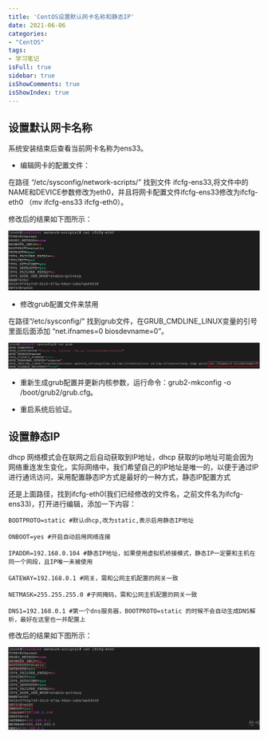 ```yaml
---
title: 'CentOS设置默认网卡名称和静态IP'
date: 2021-06-06
categories:
- "CentOS"
tags:
- 学习笔记
isFull: true 
sidebar: true
isShowComments: true
isShowIndex: true
---
```


## 设置默认网卡名称


系统安装结束后查看当前网卡名称为ens33。

- 编辑网卡的配置文件：

 在路径 “/etc/sysconfig/network-scripts/” 找到文件 ifcfg-ens33,将文件中的NAME和DEVICE参数修改为eth0，并且将网卡配置文件ifcfg-ens33修改为ifcfg-eth0 （mv ifcfg-ens33 ifcfg-eth0）。
 
 修改后的结果如下图所示：

 <img src="../../image/config_eth0.png" alt="默认网卡名称：eth0">

- 修改grub配置文件来禁用

 在路径“/etc/sysconfig/” 找到grub文件，在GRUB_CMDLINE_LINUX变量的引号里面后面添加 “net.ifnames=0 biosdevname=0”。

 <img src="../../image/grub.png" alt="grub">

- 重新生成grub配置并更新内核参数，运行命令：grub2-mkconfig -o /boot/grub2/grub.cfg。

- 重启系统后验证。


## 设置静态IP

dhcp 网络模式会在联网之后自动获取到IP地址，dhcp 获取的ip地址可能会因为网络重连发生变化，实际网络中，我们希望自己的IP地址是唯一的，以便于通过IP进行通讯访问，采用配置静态IP方式是最好的一种方式，静态IP配置方式

还是上面路径，找到ifcfg-eth0(我们已经修改的文件名，之前文件名为ifcfg-ens33)，打开进行编辑，添加一下内容：

```
BOOTPROTO=static #默认dhcp,改为static,表示启用静态IP地址

ONBOOT=yes #开启自动启用网络连接

IPADDR=192.168.0.104 #静态IP地址，如果使用虚拟机桥接模式，静态IP一定要和主机在同一个网段，且IP唯一未被使用

GATEWAY=192.168.0.1 #网关，需和公网主机配置的网关一致

NETMASK=255.255.255.0 #子网掩码，需和公网主机配置的网关一致

DNS1=192.168.0.1 #第一个dns服务器，BOOTPROTO=static 的时候不会自动生成DNS解析，最好在这里也一并配置上
```

修改后的结果如下图所示：

<img src="../../image/staticIP.png" alt="设置静态IP">



